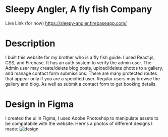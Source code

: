 # Sleepy Angler, A fly fish Company

Live Link (for now)
https://sleepy-angler.firebaseapp.com/

# Description
I built this website for my brother who is a fly fish guide. I used React.js, CSS, and Firebase. It has an auth system to verify the admin user. The Admin user may create/delete blog posts, upload/delete photos to a gallery, and manage contact form submissions. There are many protected routes that appear only if you are a specified user. Regular users may browse the gallery and blog. As well as submit a contact form to get booking details. 

# Design in Figma
I created the ui in Figma, I used Adobe Photoshop to manipulate assets to be compatabile with the website. Here's a photos of different designs I made:
![design](https://github.com/seanmena/LandingPage/blob/main/src/assets/screenshot.png?raw=true)

